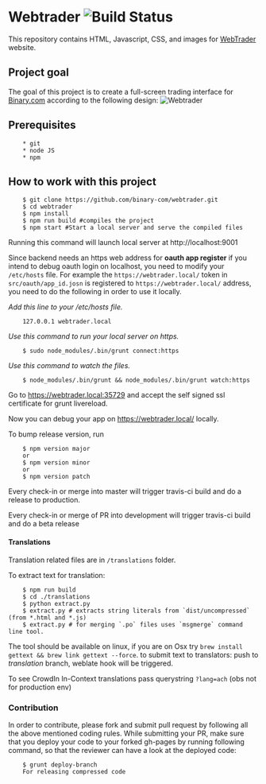 # Webtrader ![Build Status](https://travis-ci.org/binary-com/webtrader.svg?branch=master)

This repository contains HTML, Javascript, CSS, and images for [WebTrader](http://binary-com.github.io/webtrader) website.

## Project goal
The goal of this project is to create a full-screen trading interface for [Binary.com](https://www.binary.com) according to the following design:
![Webtrader](https://banners.binary.com/misc/webtrader-layout.jpg)

## Prerequisites

        * git
        * node JS
        * npm

## How to work with this project

        $ git clone https://github.com/binary-com/webtrader.git
        $ cd webtrader
        $ npm install
        $ npm run build #compiles the project
        $ npm start #Start a local server and serve the compiled files

Running this command will launch local server at http://localhost:9001

Since backend needs an https web address for **oauth app register** if you intend to debug oauth login on localhost,  you need to modify your `/etc/hosts` file. For example the `https://webtrader.local/` token in `src/oauth/app_id.josn` is registered to `https://webtrader.local/` address, you need to do the following in order to use it locally.

*Add this line to your /etc/hosts file.*

        127.0.0.1 webtrader.local

*Use this command to run your local server on https.*

        $ sudo node_modules/.bin/grunt connect:https

*Use this command to watch the files.*

        $ node_modules/.bin/grunt && node_modules/.bin/grunt watch:https

Go to https://webtrader.local:35729 and accept the self signed ssl certificate for grunt livereload.

Now you can debug your app on https://webtrader.local/ locally.

To bump release version, run

        $ npm version major
        or
        $ npm version minor
        or
        $ npm version patch

Every check-in or merge into master will trigger travis-ci build and do a release to production.

Every check-in or merge of PR into development will trigger travis-ci build and do a beta release

#### Translations

Translation related files are in `/translations` folder.
    
  To extract text for translation:

        $ npm run build
        $ cd ./translations
        $ python extract.py
        $ extract.py # extracts string literals from `dist/uncompressed` (from *.html and *.js)
        $ extract.py # for merging `.po` files uses `msgmerge` command line tool.

The tool should be available on linux, if you are on Osx try `brew install gettext && brew link gettext --force`.
to submit text to translators: push to *translation* branch, weblate hook will be triggered.

To see CrowdIn In-Context translations pass querystring `?lang=ach` (obs not for production env)

### Contribution
In order to contribute, please fork and submit pull request by following all the above mentioned coding rules.
While submitting your PR, make sure that you deploy your code to your forked gh-pages by running following command, so that the reviewer can have a look at the deployed code:

        $ grunt deploy-branch
        For releasing compressed code